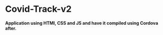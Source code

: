 # Covid-Track-v2

#### Application using HTMl, CSS and JS and have it compiled using Cordova after.
